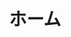 ---
templateKey: top-page
title: ホーム
cover:
  title: 学びや探究に興味を持つ子どもたちのために
  subtitle: 「創造的な学び」をもたらす書籍や教材を子どもたちに届けます
  backgroundImage: ../images/top-cover.jpg
featured:
  title: Scratchアクティビティ カードブック・シリーズ
  description: 「創造的な学び」を子供たちにもたらすプログラミング学習用カードブックです。子供たちがプログラミングに集中して取り組むのを手助けしてくれます。
  features:
    - MITのScratchチームが開発した最先端のプログラミング学習教材を収録
    - 待望のScratch3.0対応版コーディングカード
    - 小学校の教育現場、放課後プログラムの教材に最適
    - ネット授業の教材としても最適
  books:
    -
      title: Vol.1 名前を動かそう・音楽を作ろう編
      image: ../images/creative-computing-workbook-vol1-on-sell.png
      price: "¥770+税"
      url: https://www.amazon.co.jp/dp/4910209018
    -
      title: Vol.2 キャラクターを動かそう・さあ、踊ろう編（近日発売）
      image: ../images/creative-computing-workbook-vol2-coming-soon.png
      price: "¥770+税"
      url: "" 
    -
      title: Vol.3 物語を作ろう・ビデオモーションセンサー編（近日発売）
      image: ../images/creative-computing-workbook-vol3-coming-soon.png
      price: "¥770+税"
      url: "" 
    -
      title: Vol.4 ゲーム編（近日発売）
      image: ../images/creative-computing-workbook-vol4-coming-soon.png
      price: "¥1,050+税"
      url: "" 
---